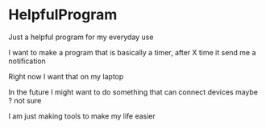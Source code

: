 # HelpfulProgram
Just a helpful program for my everyday use


I want to make a program that is basically a timer, after X time it send me a notification

Right now I want that on my laptop


In the future I might want to do something that can connect devices maybe ? not sure


I am just making tools to make my life easier
